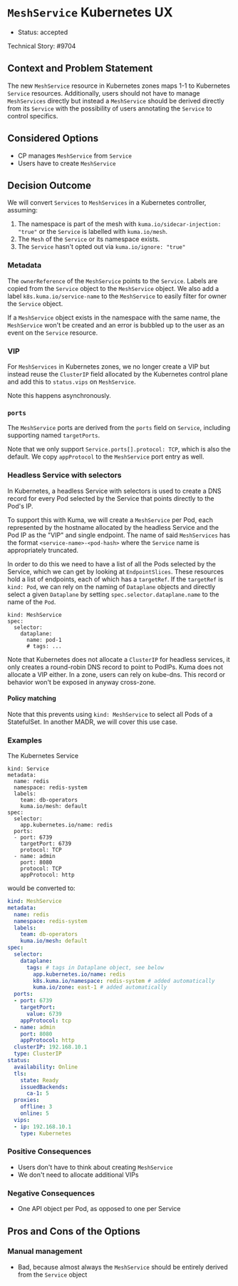 # `MeshService` Kubernetes UX

* Status: accepted

Technical Story: #9704

## Context and Problem Statement

The new `MeshService` resource in Kubernetes zones maps 1-1 to Kubernetes
`Service` resources. Additionally, users should not have to manage
`MeshServices` directly but instead a `MeshService` should be derived directly
from its `Service` with the possibility of users annotating the `Service`
to control specifics.

## Considered Options

* CP manages `MeshService` from `Service`
* Users have to create `MeshService`

## Decision Outcome

We will convert `Services` to `MeshServices` in a Kubernetes controller,
assuming:

1. The namespace is part of the mesh with `kuma.io/sidecar-injection: "true"`
  or the `Service` is labelled with `kuma.io/mesh`.
1. The `Mesh` of the `Service` or its namespace exists.
1. The `Service` hasn't opted out via `kuma.io/ignore: "true"`

### Metadata

The `ownerReference` of the `MeshService` points to the `Service`.
Labels are copied from the `Service` object to the `MeshService` object.
We also add a label `k8s.kuma.io/service-name` to the `MeshService` to easily
filter for owner the `Service` object.

If a `MeshService` object exists in the namespace with the same name, the
`MeshService` won't be created and an error is bubbled up to the user as an
event on the `Service` resource.

### VIP

For `MeshServices` in Kubernetes zones, we no longer create a VIP but instead
reuse the `ClusterIP` field allocated by the Kubernetes control plane and add
this to `status.vips` on `MeshService`.

Note this happens asynchronously.

### `ports`

The `MeshService` ports are derived from the `ports` field on `Service`,
including supporting named `targetPorts`.

Note that we only support `Service.ports[].protocol: TCP`, which is also the
default. We copy `appProtocol` to the `MeshService` port entry as well.

### Headless Service with selectors

In Kubernetes, a headless Service with selectors is used to create a DNS record
for every Pod selected by the Service that points directly to the Pod's IP.

To support this with Kuma, we will create a `MeshService` per Pod, each
represented by the hostname allocated by the headless Service and the Pod
IP as the "VIP" and single endpoint.
The name of said `MeshServices` has the format `<service-name>-<pod-hash>`
where the `Service` name is appropriately truncated.

In order to do this we need to have a list of all the Pods selected by the
Service, which we can get by looking at `EndpointSlices`. These resources hold a
list of endpoints, each of which has a `targetRef`. If the `targetRef` is `kind:
Pod`, we can rely on the naming of `Dataplane` objects and directly select a
given `Dataplane` by setting `spec.selector.dataplane.name` to the name of the
`Pod`.

```
kind: MeshService
spec:
  selector:
    dataplane:
      name: pod-1
      # tags: ...
```

Note that Kubernetes does not allocate a `ClusterIP` for headless services, it
only creates a round-robin DNS record to point to PodIPs. Kuma does not
allocate a VIP either. In a zone, users can rely on kube-dns. This record or
behavior won't be exposed in anyway cross-zone.

#### Policy matching

Note that this prevents using `kind: MeshService` to select all Pods of a
StatefulSet. In another MADR, we will cover this use case.

### Examples

The Kubernetes Service

```
kind: Service
metadata:
  name: redis
  namespace: redis-system
  labels:
    team: db-operators
    kuma.io/mesh: default
spec:
  selector:
    app.kubernetes.io/name: redis
  ports:
  - port: 6739
    targetPort: 6739
    protocol: TCP
  - name: admin
    port: 8080
    protocol: TCP
    appProtocol: http
```

would be converted to:

```yaml
kind: MeshService
metadata:
  name: redis
  namespace: redis-system
  labels:
    team: db-operators
    kuma.io/mesh: default
spec:
  selector:
    dataplane:
      tags: # tags in Dataplane object, see below
        app.kubernetes.io/name: redis
        k8s.kuma.io/namespace: redis-system # added automatically
        kuma.io/zone: east-1 # added automatically
  ports:
  - port: 6739
    targetPort:
      value: 6739
    appProtocol: tcp
  - name: admin
    port: 8080
    appProtocol: http
  clusterIP: 192.168.10.1
  type: ClusterIP
status:
  availability: Online
  tls:
    state: Ready
    issuedBackends:
      ca-1: 5
  proxies:
    offline: 3
    online: 5
  vips:
  - ip: 192.168.10.1
    type: Kubernetes
```

### Positive Consequences

* Users don't have to think about creating `MeshService`
* We don't need to allocate additional VIPs

### Negative Consequences

* One API object per Pod, as opposed to one per Service

## Pros and Cons of the Options

### Manual management

* Bad, because almost always the `MeshService` should be entirely derived from
  the `Service` object
